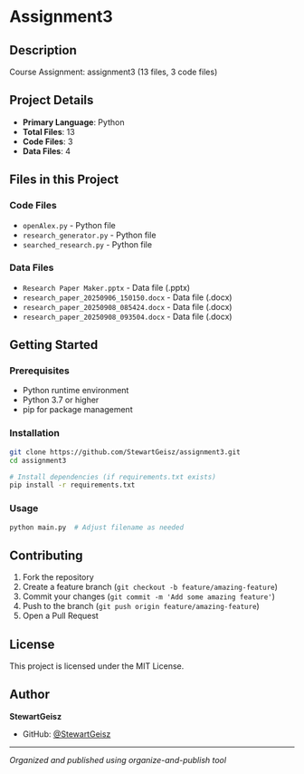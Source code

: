# Assignment3

## Description
Course Assignment: assignment3 (13 files, 3 code files)

## Project Details
- **Primary Language**: Python
- **Total Files**: 13
- **Code Files**: 3
- **Data Files**: 4

## Files in this Project

### Code Files
- `openAlex.py` - Python file
- `research_generator.py` - Python file
- `searched_research.py` - Python file

### Data Files
- `Research Paper Maker.pptx` - Data file (.pptx)
- `research_paper_20250906_150150.docx` - Data file (.docx)
- `research_paper_20250908_085424.docx` - Data file (.docx)
- `research_paper_20250908_093504.docx` - Data file (.docx)

## Getting Started

### Prerequisites
- Python runtime environment
- Python 3.7 or higher
- pip for package management

### Installation
```bash
git clone https://github.com/StewartGeisz/assignment3.git
cd assignment3

# Install dependencies (if requirements.txt exists)
pip install -r requirements.txt
```

### Usage
```bash
python main.py  # Adjust filename as needed
```
## Contributing
1. Fork the repository
2. Create a feature branch (`git checkout -b feature/amazing-feature`)
3. Commit your changes (`git commit -m 'Add some amazing feature'`)
4. Push to the branch (`git push origin feature/amazing-feature`)
5. Open a Pull Request

## License
This project is licensed under the MIT License.

## Author
**StewartGeisz**
- GitHub: [@StewartGeisz](https://github.com/StewartGeisz)

---
*Organized and published using organize-and-publish tool*
